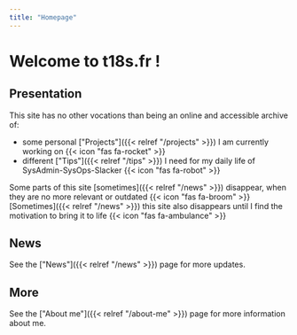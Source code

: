 ```yaml
---
title: "Homepage"
---
```


# Welcome to t18s.fr !

## Presentation

This site has no other vocations than being an online and accessible archive of:
- some personal ["Projects"]({{< relref "/projects" >}}) I am currently working on {{< icon "fas fa-rocket" >}}
- different ["Tips"]({{< relref "/tips" >}}) I need for my daily life of SysAdmin-SysOps-Slacker {{< icon "fas fa-robot" >}} 

Some parts of this site [sometimes]({{< relref "/news" >}}) disappear, when they are no more relevant or outdated {{< icon "fas fa-broom" >}}\
[Sometimes]({{< relref "/news" >}}) this site also disappears until I find the motivation to bring it to life {{< icon "fas fa-ambulance" >}}

## News

See the ["News"]({{< relref "/news" >}}) page for more updates.

## More

See the ["About me"]({{< relref "/about-me" >}}) page for more information about me.  
